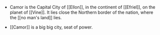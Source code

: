 - Camor is the Capital City of [[Ellon]], in the continent of [[Efriel]], on the planet of [[Vine]]. It lies close the Northern border of the nation, where the [[no man's land]] lies.

- [[Camor]] is a big big city, seat of power.